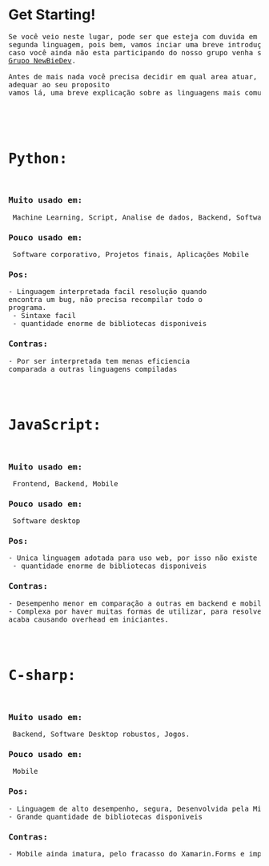 <!-- Modelo de adicionar conteudo da linguagem

<h1>Linguagem:</h1>
<h3>Muito usado em:</h3>  
<h3>Pouco usado em:</h3> 
<h3>Pos:</h3>-        
<h3>Contras:</h3>-

-->



<h1>Get Starting!</h1>

<pre>
Se você veio neste lugar, pode ser que esteja com duvida em qual linguagem escolher para iniciar ou para aprender uma 
segunda linguagem, pois bem, vamos inciar uma breve introdução as principais linguagens abordadas nesse assunto, mas
caso você ainda não esta participando do nosso grupo venha se juntar a nós no 
<a href="https://chat.whatsapp.com/FZ1bZNFVHlG2gzo7E24GiI">Grupo NewBieDev</a>.

Antes de mais nada você precisa decidir em qual area atuar, pois isso é fundamental para escolher qual sua linguagem
adequar ao seu proposito
vamos lá, uma breve explicação sobre as linguagens mais comuns:

<h5>
<!-- Sobre linguagem python -->
<h1>Python:</h1>
<h3>Muito usado em:</h3> Machine Learning, Script, Analise de dados, Backend, Software simples.    
<h3>Pouco usado em:</h3> Software corporativo, Projetos finais, Aplicações Mobile     
<h3>Pos:</h3>- Linguagem interpretada facil resolução quando 
encontra um bug, não precisa recompilar todo o             
programa.          
 - Sintaxe facil                 
 - quantidade enorme de bibliotecas disponiveis    
<h3>Contras:</h3>- Por ser interpretada tem menas eficiencia 
comparada a outras linguagens compiladas


<!-- Sobre linguagem Javascript -->
<h1>JavaScript:</h1>
<h3>Muito usado em:</h3> Frontend, Backend, Mobile    
<h3>Pouco usado em:</h3> Software desktop     
<h3>Pos:</h3>- Unica linguagem adotada para uso web, por isso não existe outra concorrente.  - Pode ser usada tambem como FullStack                
 - quantidade enorme de bibliotecas disponiveis    
<h3>Contras:</h3>- Desempenho menor em comparação a outras em backend e mobile.
- Complexa por haver muitas formas de utilizar, para resolver um mesmo problema,
acaba causando overhead em iniciantes.


<!-- Sobre linguagem C-sharp -->
<h1>C-sharp:</h1>
<h3>Muito usado em:</h3> Backend, Software Desktop robustos, Jogos.  
<h3>Pouco usado em:</h3> Mobile  
<h3>Pos:</h3>- Linguagem de alto desempenho, segura, Desenvolvida pela Microsoft.
- Grande quantidade de bibliotecas disponiveis          
<h3>Contras:</h3>- Mobile ainda imatura, pelo fracasso do Xamarin.Forms e implementação do MAUI(substitudo de xamarin)


</h5>
</pre>
